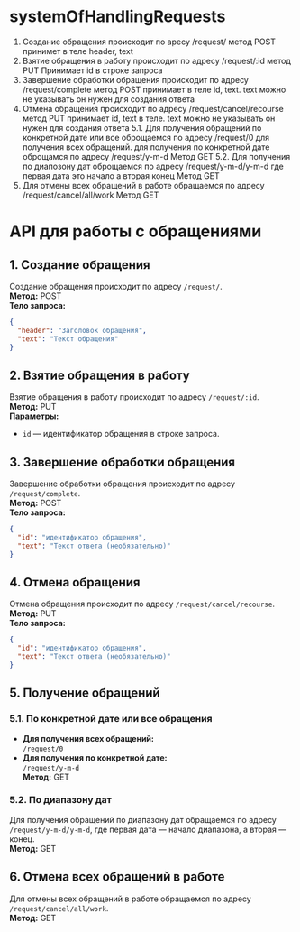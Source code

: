 # systemOfHandlingRequests
1. Создание обращения происходит по аресу /request/ метод POST принимет в теле header, text
2. Взятие обращения в работу происходит по адресу /request/:id метод PUT Принимает id в строке запроса
3. Завершение обработки обращения происходит по адресу /request/complete метод POST принимает в теле id, text. text можно не указывать он нужен для создания ответа
4. Отмена обращения происходит по адресу /request/cancel/recourse метод PUT принимает id, text в теле. text можно не указывать он нужен для создания ответа
5.1. Для получения обращений по конкретной дате или все оброщаемся по адресу /request/0 для получения всех обращений. для получения по конкретной дате оброщамся по адресу /request/y-m-d Метод GET
5.2. Для получения по диапозону дат оброщаемся по адресу /request/y-m-d/y-m-d где первая дата это начало а вторая конец Метод GET
6. Для отмены всех обращений в работе обращаемся по адресу /request/cancel/all/work Метод GET

# API для работы с обращениями
## 1. Создание обращения
Создание обращения происходит по адресу `/request/`.  
**Метод:** POST  
**Тело запроса:**
```json
{
  "header": "Заголовок обращения",
  "text": "Текст обращения"
}
```

## 2. Взятие обращения в работу
Взятие обращения в работу происходит по адресу `/request/:id`.  
**Метод:** PUT  
**Параметры:**  
- `id` — идентификатор обращения в строке запроса.

## 3. Завершение обработки обращения
Завершение обработки обращения происходит по адресу `/request/complete`.  
**Метод:** POST  
**Тело запроса:**
```json
{
  "id": "идентификатор обращения",
  "text": "Текст ответа (необязательно)"
}
```

## 4. Отмена обращения
Отмена обращения происходит по адресу `/request/cancel/recourse`.  
**Метод:** PUT  
**Тело запроса:**
```json
{
  "id": "идентификатор обращения",
  "text": "Текст ответа (необязательно)"
}
```

## 5. Получение обращений
### 5.1. По конкретной дате или все обращения
- **Для получения всех обращений:**  
  `/request/0`  
- **Для получения по конкретной дате:**  
  `/request/y-m-d`  
**Метод:** GET

### 5.2. По диапазону дат
Для получения обращений по диапазону дат обращаемся по адресу `/request/y-m-d/y-m-d`, где первая дата — начало диапазона, а вторая — конец.  
**Метод:** GET

## 6. Отмена всех обращений в работе
Для отмены всех обращений в работе обращаемся по адресу `/request/cancel/all/work`.  
**Метод:** GET